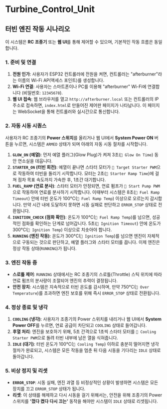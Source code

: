 # Turbine_Control_Unit
## 터빈 엔진 작동 시나리오

이 시스템은 **RC 조종기** 또는 **웹 UI**를 통해 제어할 수 있으며, 기본적인 작동 흐름은 동일합니다.

### 1. 준비 및 연결

1. **전원 인가**: 사용자가 ESP32 컨트롤러에 전원을 켜면, 컨트롤러는 "afterburner"라는 이름의 Wi-Fi AP(액세스 포인트)를 생성합니다.
2. **Wi-Fi 연결**: 사용자는 스마트폰이나 PC를 이용해 "afterburner" Wi-Fi에 연결합니다 (비밀번호: `12345678`).
3. **웹 UI 접속**: 웹 브라우저를 열고 `http://afterburner.local` 또는 컨트롤러의 IP 주소로 접속하면, `index.html`로 만들어진 제어판 페이지가 나타납니다. 이 페이지는 WebSocket을 통해 컨트롤러와 실시간으로 통신합니다.

### 2. 자동 시동 시퀀스

사용자가 RC 조종기의 **Power 스위치**를 올리거나 웹 UI에서 **System Power ON** 버튼을 누르면, 시스템은 `ARMED` 상태가 되며 아래의 자동 시동 절차를 시작합니다.

1. **`GLOW_ON` (예열)**: 먼저 예열 플러그(Glow Plug)가 켜져 3초(`🔴 Glow On Time`) 동안 연소실을 데웁니다.
2. **`STARTER_ON` (터빈 회전)**: 예열이 끝나면 스타터 모터가 `🔴 Target Starter PWM`으로 작동하여 터빈을 돌리기 시작합니다. 모터는 2초(`🔴 Starter Ramp Time`)에 걸쳐 점차 목표 속도까지 가속한 후, 1초간 대기합니다.
3. **`FUEL_RAMP` (연료 분사)**: 스타터 모터가 안정되면, 연료 펌프가 `🔴 Start Pump PWM`으로 작동하여 연료를 분사하기 시작합니다. 이때부터 시스템은 8초(`🔴 Fuel Ramp Timeout`) 안에 터빈 온도가 100°C(`🔴 Fuel Ramp Temp`) 이상으로 오르는지 감시합니다. 만약 시간 내에 도달하지 못하면 시동 실패로 판단하고 `ERROR_STOP` 상태로 전환됩니다.
4. **`IGNITION_CHECK` (점화 확인)**: 온도가 100°C(`🔴 Fuel Ramp Temp`)를 넘으면, 성공적인 점화를 확인하는 단계로 넘어갑니다. 5초(`🔴 Ignition Timeout`) 안에 온도가 300°C(`🔴 Ignition Temp`) 이상으로 치솟아야 합니다.
5. **`RUNNING` (엔진 작동)**: 온도가 300°C(`🔴 Ignition Temp`)를 넘으면 엔진이 자체적으로 구동되는 것으로 판단하고, 예열 플러그와 스타터 모터를 끕니다. 이제 엔진은 정상 작동 상태(`RUNNING`)가 됩니다.

### 3. 엔진 작동 중

- **스로틀 제어**: `RUNNING` 상태에서는 RC 조종기의 스로틀(Throttle) 스틱 위치에 따라 연료 펌프의 분사량이 조절되어 엔진의 추력이 결정됩니다.
- **안전 장치**: 시스템은 지속적으로 터빈 온도를 감시하며, 만약 750°C(`🔴 Over Temperature`)를 초과하면 엔진 보호를 위해 즉시 `ERROR_STOP` 상태로 전환됩니다.

### 4. 정상 종료 및 냉각

1. **`COOLING` (냉각)**: 사용자가 조종기의 Power 스위치를 내리거나 웹 UI에서 **System Power OFF**를 누르면, 연료 공급이 차단되고 `COOLING` 상태로 들어갑니다.
2. **후열 처리**: 엔진을 보호하기 위해, 5초 간격으로 1초씩 스타터 모터를 `🔴 Cooling Starter PWM`으로 돌려 터빈 내부에 남은 열을 식혀줍니다.
3. **`IDLE` (대기)**: 터빈 온도가 100°C(`🔴 Cooling Temp`) 이하로 충분히 떨어지면 냉각 절차가 완료되고, 시스템은 모든 작동을 멈춘 뒤 다음 시동을 기다리는 `IDLE` 상태로 돌아갑니다.

### 5. 비상 정지 및 리셋

- **`ERROR_STOP`**: 시동 실패, 엔진 과열 등 비정상적인 상황이 발생하면 시스템은 모든 장치를 끄고 `ERROR_STOP` 상태가 됩니다.
- **리셋**: 이 상태를 해제하고 다시 시동을 걸기 위해서는, 안전을 위해 조종기의 Power 스위치를 **'껐다 켰다 다시 끄는'** 동작을 해야만 시스템이 `IDLE` 상태로 리셋됩니다.